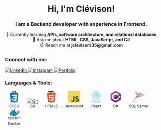 <h1 align="center">Hi, I'm Clévison! </h1>
<h3 align="center">I am a Backend developer with experience in Frontend.</h3>

<p align="center">
🌱 Currently learning <strong>APIs, software architecture, and relational databases</strong><br>
💬 Ask me about <strong>HTML, CSS, JavaScript, and C#</strong><br>
📫 Reach me at <strong>jclevison135@gmail.com</strong>
</p>

<h3 align="left">Connect with me:</h3>
<p align="left">
  <a href="https://www.linkedin.com/in/clevison-defensor-476810235/" target="_blank">
    <img src="https://raw.githubusercontent.com/rahuldkjain/github-profile-readme-generator/master/src/images/icons/Social/linked-in-alt.svg" alt="LinkedIn" height="30" width="40" />
  </a>
  <a href="https://www.instagram.com/clevison_gregorio/" target="_blank">
    <img src="https://raw.githubusercontent.com/rahuldkjain/github-profile-readme-generator/master/src/images/icons/Social/instagram.svg" alt="Instagram" height="30" width="40" />
  </a>
  <a href="https://seuportfolio.com" target="_blank">
    <img src="https://raw.githubusercontent.com/simple-icons/simple-icons/develop/icons/web.svg" alt="Portfolio" height="30" width="40" />
  </a>
</p>

<h3 align="left">Languages & Tools:</h3>
<p align="left">
  <figure style="display:inline-block; text-align:center; margin:0 10px;">
    <a href="https://www.w3schools.com/css/" target="_blank">
      <img src="https://raw.githubusercontent.com/devicons/devicon/master/icons/css3/css3-original-wordmark.svg" alt="CSS3" width="40" height="40"/>
    </a>
    <figcaption style="font-size:12px;">CSS3</figcaption>
  </figure>

  <figure style="display:inline-block; text-align:center; margin:0 10px;">
    <a href="https://git-scm.com/" target="_blank">
      <img src="https://www.vectorlogo.zone/logos/git-scm/git-scm-icon.svg" alt="Git" width="40" height="40"/>
    </a>
    <figcaption style="font-size:12px;">Git</figcaption>
  </figure>

  <figure style="display:inline-block; text-align:center; margin:0 10px;">
    <a href="https://www.w3.org/html/" target="_blank">
      <img src="https://raw.githubusercontent.com/devicons/devicon/master/icons/html5/html5-original-wordmark.svg" alt="HTML5" width="40" height="40"/>
    </a>
    <figcaption style="font-size:12px;">HTML5</figcaption>
  </figure>

  <figure style="display:inline-block; text-align:center; margin:0 10px;">
    <a href="https://developer.mozilla.org/en-US/docs/Web/JavaScript" target="_blank">
      <img src="https://raw.githubusercontent.com/devicons/devicon/master/icons/javascript/javascript-original.svg" alt="JavaScript" width="40" height="40"/>
    </a>
    <figcaption style="font-size:12px;">JavaScript</figcaption>
  </figure>

  <figure style="display:inline-block; text-align:center; margin:0 10px;">
    <a href="https://reactjs.org/" target="_blank">
      <img src="https://raw.githubusercontent.com/devicons/devicon/master/icons/react/react-original-wordmark.svg" alt="React" width="40" height="40"/>
    </a>
    <figcaption style="font-size:12px;">React</figcaption>
  </figure>

  <figure style="display:inline-block; text-align:center; margin:0 10px;">
    <a href="https://learn.microsoft.com/en-us/dotnet/csharp/" target="_blank">
      <img src="https://raw.githubusercontent.com/devicons/devicon/master/icons/csharp/csharp-original.svg" alt="C#" width="40" height="40"/>
    </a>
    <figcaption style="font-size:12px;">C#</figcaption>
  </figure>

  <figure style="display:inline-block; text-align:center; margin:0 10px;">
    <a href="https://www.microsoft.com/en-us/sql-server" target="_blank">
      <img src="https://raw.githubusercontent.com/devicons/devicon/master/icons/microsoftsqlserver/microsoftsqlserver-original.svg" alt="SQL Server" width="40" height="40"/>
    </a>
    <figcaption style="font-size:12px;">SQL Server</figcaption>
  </figure>

  <figure style="display:inline-block; text-align:center; margin:0 10px;">
    <a href="https://www.docker.com/" target="_blank">
      <img src="https://raw.githubusercontent.com/devicons/devicon/master/icons/docker/docker-original-wordmark.svg" alt="Docker" width="40" height="40"/>
    </a>
    <figcaption style="font-size:12px;">Docker</figcaption>
  </figure>
</p>




<!--
### Hi there 👋


**Clevison123/Clevison123** is a ✨ _special_ ✨ repository because its `README.md` (this file) appears on your GitHub profile.

Here are some ideas to get you started:

- 🔭 I’m currently working on ...
- 🌱 I’m currently learning ...
- 👯 I’m looking to collaborate on ...
- 🤔 I’m looking for help with ...
- 💬 Ask me about ...
- 📫 How to reach me: ...
- 😄 Pronouns: ...
- ⚡ Fun fact: ...
-->
